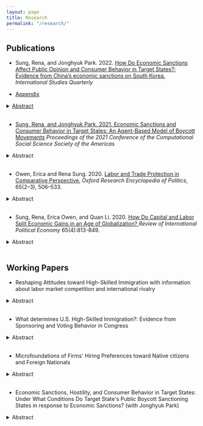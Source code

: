 ```yaml
---
layout: page
title: Research
permalink: "/research/"
---
```


## Publications
* Sung, Rena, and Jonghyuk Park. 2022. <a href="https://academic.oup.com/isq/article/66/3/sqac023/6609459"> How Do Economic Sanctions Affect Public Opinion and Consumer Behavior in Target States?: Evidence from China’s economic sanctions on South Korea.</a> <i>International Studies Quarterly</i>

*  <a href="https://www.dropbox.com/s/ynuzz7vnji1nu11/isq_revision3%20%286%29.pdf?raw=1 "> Appendix
<details><summary>Abstract</summary>
<p>
 Previous research shows that economic sanctions affect three facets of public opinion in target states: support for the policy at issue, support for the target government, and hostility toward the sanctioner. We explore the dynamics between the facets of opinion and link them to consumer behavior. How do supportive opinions of the policy and the target government lead to hostility? How does this hostility affect consumers’ propensity to buy the sanctioner’s branded products? We examine a case in which China imposed economic sanctions on South Korea in opposition to South Korea’s decision to deploy Terminal High Altitude Area Defense (THAAD). We collect comments from relevant newspaper articles and conduct attitude analysis using machine learning. We conduct difference-in-differences analyses using barcode-level data regarding monthly beer sales, for which we argue boycotts are more likely to occur. We find that a backlash effect in public opinion occurred with respect to two facets of opinion. However, despite the public antagonism, we observe no significant backlash in consumer behavior. These findings imply that effects of economic sanctions in target states are multidimensional and thus it is too simplistic to assess the effectiveness of economic sanctions only by looking at public opinion in target states.    
</p>
</details><br />

* Sung, Rena, and Jonghyuk Park. 2021. <a href="https://link.springer.com/chapter/10.1007/978-3-030-96188-6_4">Economic Sanctions and Consumer Behavior in Target States: An Agent-Based Model of Boycott Movements</a> <i>Proceedings of the 2021 Conference of the Computational Social Science Society of the Americas</i>
<details><summary>Abstract</summary>
<p>
An economic sanction is a foreign policy tool that is used to change the behavior or policies of a target state that the sanctioning state deems unacceptable. Economic sanctions often create negative sentiments among individuals in target states. Such negative sentiments can lead individuals to boycott the sanctioner’s branded products in retaliation. We built an agent-based model to examine how individuals start boycotting the sanctioner’s branded products in response to economic sanctions and to identify what factors influence the initiation and continuation of a boycott movement in a target state. In the model, we vary four variables: the threat level of the economic sanction, the media’s reports on the efficacy of the boycott movement, the utility of the sanctioner’s products, and purchase periods. Using these variables, we constructed a baseline model with median values for the four variables. We also created eight scenarios, in which each of the four variables was varied. The results provide new insights into consumer behavior in a target state in response to economic sanctions, as previous studies of economic sanctions focused mainly on public opinion in a target state. We find that the threat level of economic sanctions is crucial in triggering a boycott movement among the first boycotters, and media reports are essential to motivate boycotters to continue the movement. Consumers in a target state are likely to boycott a sanctioner’s product if it has high utility and a short purchase period.	
</p>
</details><br />

* Owen, Erica and Rena Sung. 2020. <a href="https://oxfordre.com/politics/view/10.1093/acrefore/9780190228637.001.0001/acrefore-9780190228637-e-633">Labor and Trade Protection in Comparative Perspective.</a> <i>Oxford Research Encyclopedia of Politics</i>, 65(2–3), 506–533.
<details><summary>Abstract</summary>
<p>
Research on the domestic politics of trade typically begins with a theory about who benefits from trade and who is harmed by it. The actors—for instance, firms, workers, or industries—who benefit from trade are expected to support liberalization while those who are harmed are expected to oppose liberalization. For individuals, exposure to globalization through the labor market—including the type of job, firm, or industry—is likely to be an important determinant of individuals’ preferences over policies governing the global economy. To understand the domestic politics of trade with respect to labor, therefore, it is important to ask two key questions.
First, what explains the preferences of workers? Broadly, scholars can be divided between those that argue different economic factors (i.e., labor market consequences) explain attitudes toward free trade and those who argue that noneconomic factors (e.g., values, information) are the main drivers of attitudes. Empirical tests of these theories rely on survey data. Second, how do trade pressures influence elections and when do workers’ interests influence policy outcomes? Research on mass politics shows that workers’ interests with respect to trade shape not only support for incumbents in elections but also whether elected officials support free trade. Domestic institutions also play an important role in this process, with research suggesting that democracies and left-leaning governments implement trade policies that are more favorable to workers.
Yet trade in the 21st century looks very different from trade 30 years ago. It no longer involves only (or even primarily) the exchange of final goods but also trade in intermediate goods and services. Trade is also closely linked to the production strategies of multinational firms, including offshoring. These fundamental changes in the nature of global economic activity have important implications for the how the interests of workers relate to those of their employers, and by extension the politics of trade. As a result, scholars are increasingly incorporating new models of trade into analysis of politics at the individual and aggregate levels.
</p>
</details><br />

* Sung, Rena, Erica Owen, and Quan Li. 2020. <a href="https://www.tandfonline.com/doi/full/10.1080/09692290.2019.1677744">How Do Capital and Labor Split Economic Gains in an Age of Globalization? </a> <i>Review of International Political Economy</i> 65(4):813-849.
<details><summary>Abstract</summary>
<p>
Recent debates about the 1\% vs. 99\%, CEO compensation, minimum wage, and income inequality suggest an increasingly unfavorable division of economic gains for labor. Indeed, how capital and labor divide the gains from production is central to the study of political economy, particularly the impact of globalization and unionization. Yet, the prominent measures featured in the research to date, most notably labor compensation over GDP, are inadequate for studying the split of gains between labor and capital. We argue that the division of gains between labor and capital is more accurately and precisely conceptualized and measured by the ratio of labor compensation over operating corporate profits in the private sector. Using newly collected private-sector data from 17 industrial democracies over 30 years from 1981 to 2012, our analysis uncovers important patterns. First, labor compensation and corporate profits both rose in absolute terms over the last three decades, but the compensation-profit ratio experienced a sharp decline, meaning that the improvement was smaller for labor than capital. Second, rising economic openness and declining union density contributed to the fall of the compensation-profit ratio. Finally, there was a clear cross-national convergence toward declining compensation-profit ratio, rising openness, and shrinking labor unions. We conjecture that these results point to the movement of advanced industrial democracies toward a new capitalism equilibrium.

</p>
</details><br />

## Working Papers

* Reshaping Attitudes toward High-Skilled Immigration with information about labor market competition and international rivalry 
<details><summary>Abstract</summary>
<p>

</p>
</details><br />

* What determines U.S. High-Skilled Immigration?: Evidence from Sponsoring and Voting Behavior in Congress
<details><summary>Abstract</summary>
<p>

</p>
</details><br />

* Microfoundations of Firms' Hiring Preferences toward Native citizens and Foreign Nationals
<details><summary>Abstract</summary>
<p>
Despite the fact that high-skilled immigration such as  the H-1B visa program remains socially and politically contentious, there is still much we do not know about how they affect the economy. For example, studies on the effects of high-skilled immigration on the employment of native citizens have been inconclusive regarding whether foreign labor acts to displace native labor, lowering the number of available positions or the wages paid to workers. Although existing studies tend to implicitly assume that foreign workers have an advantage over, or are at least are equal to native citizens in the labor market, we still do not know whether firms do in fact prefer to hire skilled foreign workers over native citizens. If they do exhibit a preference for either group, we do not know what factors cause them to do so. This paper argues that we need to validate the assumption and to examine the hiring process in such a way as to produce more useful data. To understand the factors that determine who gets hired - effectively studying the labor market before either foreign workers or native citizens join it - this paper uses an audit study and a conjoint experiment with open-ended questions, targeting companies that hire people for the computer-related occupations that account for 80\% of the H-1B visas allowed each year.
</p>
</details><br />

* Economic Sanctions, Hostility, and Consumer Behavior in Target States: Under What Conditions Do Target State's Public Boycott Sanctioning States in response to Economic Sanctions? (with Jonghyuk Park)
<details><summary>Abstract</summary>
<p>
Economic sanctions often create a public backlash in target states, thus increasing hostility toward the sanctioner. Under what conditions backlash in public opinion leads to backlash in consumer behavior in response to economic sanctions in target states? Under what conditions do individuals start and sustain a boycott against sanctioner’s products?  We offer an agent based model that captures how individuals in target states initiate and engage in a boycott movement. In our model, hostility is the main force that triggers an individual to start a boycott. We further propose four factors that drive hostility: 1) support for the policy that the sanctioner challenges; 2) support for the the target government’s handling of the issue; 3) the baseline feelings toward the sanctioner in the absence of the economic sanctions ; 4) the extent to which sanctions threaten critical businesses in a target state. Using this model, we compare two cases in which South Korea is a target state, and China and Japan are sanctioners respectively. In both cases, the sanctions created negative sentiments, but Koreans’ hostility toward the Japanese government was much greater and led to a boycott of Japanese products in South Korea. We suggest incorporating both opinion and behavior in studying the effects of economic sanctions in target states. Our paper offers an agent-based model that captures both aspects and can be used outside the cases we have examined.
</p>
</details><br />


